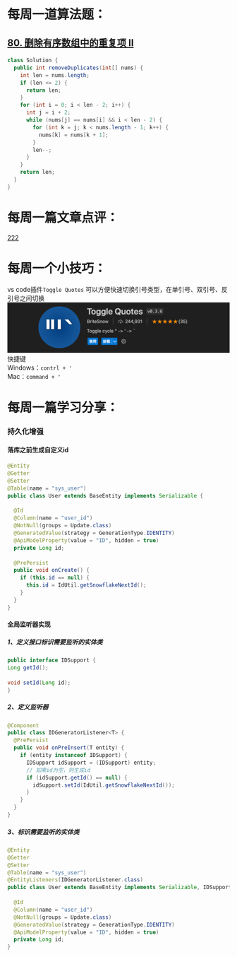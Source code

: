 # 每周一道算法题：
## [80. 删除有序数组中的重复项 II](https://leetcode.cn/problems/remove-duplicates-from-sorted-array-ii/description/)
```Java
class Solution {
  public int removeDuplicates(int[] nums) {
    int len = nums.length;
    if (len <= 2) {
      return len;
    }
    for (int i = 0; i < len - 2; i++) {
      int j = i + 2;
      while (nums[j] == nums[i] && i < len - 2) {
        for (int k = j; k < nums.length - 1; k++) {
          nums[k] = nums[k + 1];
        }
        len--;
      }
    }
    return len;
  }
}
```

# 每周一篇文章点评：
[222](https://medium.com/javarevisited/6-tips-for-resolving-common-java-performance-problems-b88f42dc6118)



# 每周一个小技巧：
vs code插件`Toggle Quotes` 可以方便快速切换引号类型，在单引号、双引号、反引号之间切换  
![alt text](image-2.png)
快捷键  
Windows：`contrl + '`  
Mac：`command + '`


# 每周一篇学习分享：

### 持久化增强

#### 落库之前生成自定义id
```Java
@Entity
@Getter
@Setter
@Table(name = "sys_user")
public class User extends BaseEntity implements Serializable {

  @Id
  @Column(name = "user_id")
  @NotNull(groups = Update.class)
  @GeneratedValue(strategy = GenerationType.IDENTITY)
  @ApiModelProperty(value = "ID", hidden = true)
  private Long id;

  @PrePersist
  public void onCreate() {
    if (this.id == null) {
      this.id = IdUtil.getSnowflakeNextId();
    }
  }
}

  ```
  #### 全局监听器实现
  ##### 1、定义接口标识需要监听的实体类
  ```Java
public interface IDSupport {
  Long getId();

  void setId(Long id);
}
```
##### 2、定义监听器
```Java
@Component
public class IDGeneratorListener<T> {
  @PrePersist
  public void onPreInsert(T entity) {
    if (entity instanceof IDSupport) {
      IDSupport idSupport = (IDSupport) entity;
      // 如果id为空，则生成id
      if (idSupport.getId() == null) {
        idSupport.setId(IdUtil.getSnowflakeNextId());
      }
    }
  }
}
```
##### 3、标识需要监听的实体类
```Java
@Entity
@Getter
@Setter
@Table(name = "sys_user")
@EntityListeners(IDGeneratorListener.class)
public class User extends BaseEntity implements Serializable, IDSupport{

  @Id
  @Column(name = "user_id")
  @NotNull(groups = Update.class)
  @GeneratedValue(strategy = GenerationType.IDENTITY)
  @ApiModelProperty(value = "ID", hidden = true)
  private Long id;
}
```
